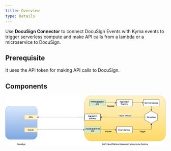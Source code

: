 ```yaml
---
title: Overview
type: Details
---
```


Use **DocuSign Connector** to connect DocuSign Events with Kyma events to trigger serverless compute and make API calls from a lambda or a microservice to DocuSign.

## Prerequisite

It uses the API token for making API calls to DocuSign.

## Components

![architecture](./assets/docusign-connector.png)